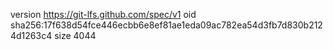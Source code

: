 version https://git-lfs.github.com/spec/v1
oid sha256:17f638d54fce446ecbb6e8ef81ae1eda09ac782ea54d3fb7d830b2124d1263c4
size 4044
